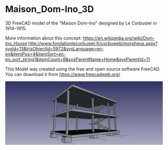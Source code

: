 # Maison_Dom-Ino_3D
3D FreeCAD model of the "Maison Dom-Ino" designed by Le Corbusier in 1914–1915.

More information about this concept: https://en.wikipedia.org/wiki/Dom-Ino_House
http://www.fondationlecorbusier.fr/corbuweb/morpheus.aspx?sysId=13&IrisObjectId=5972&sysLanguage=en-en&itemPos=4&itemSort=en-en_sort_string1&itemCount=8&sysParentName=Home&sysParentId=11

This Model was created using the free and open source software FreeCAD. You can download it from https://www.freecadweb.org/

![Maison Dom-Ino FreeCAD Model](https://github.com/bitacovir/Maison_Dom-Ino_3D/blob/master/Images/dom-ino02.jpeg)
